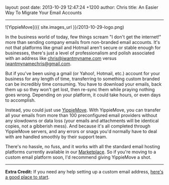 layout: post
date: 2013-10-29 12:47:24 +1200
author: Chris
title: An Easier Way To Migrate Your Email Accounts


----

![YippieMove]({{ site.images_url }}/2013-10-29-logo.png)

<!-- excerpt -->

In the business world of today, few things scream "I don't get the internet!" more than sending company emails from non-branded email accounts. It's not that platforms like gmail and Hotmail aren't secure or stable enough for businesses, there's just a level of professionalism and polish associated with an address like chris@iwantmyname.com versus iwantmynamechris@gmail.com.

<!-- /excerpt -->

But if you've been using a gmail (or Yahoo!, Hotmail, etc.) account for your business for any length of time, transferring to something custom branded can be incredibly time consuming. You have to download your emails, back them up so they won't get lost, then re-sync them while praying nothing goes wrong. Depending on your platform, it could take hours, or even days to accomplish.

Instead, you could just use [YippieMove](http://www.yippiemove.com). With YippieMove, you can transfer all your emails from more than 100 preconfigured email providers without any slowdowns or data loss (your emails and attachments will be identical copies, not a gibberish mess). And because it's all completed through YippieMove servers, and any errors or snags you'd normally have to deal with are handled smoothly by their support team.

There's no hassle, no fuss, and it works with all the standard email hosting platforms currently available in our [Marketplace](https://iwantmyname.com/services/email-hosting/). So if you're moving to a custom email platform soon, I'd recommend giving YippieMove a shot.

***

**Extra Credit:** If you need any help setting up a custom email address, [here's a good place to start](https://iwantmyname.com/blog/2013/09/how-to-get-a-custom-email-address.html).

